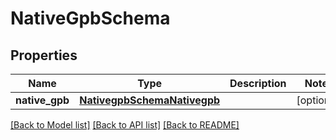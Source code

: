 # NativeGpbSchema

## Properties
Name | Type | Description | Notes
------------ | ------------- | ------------- | -------------
**native_gpb** | [**NativegpbSchemaNativegpb**](NativegpbSchemaNativegpb.md) |  | [optional] 

[[Back to Model list]](../README.md#documentation-for-models) [[Back to API list]](../README.md#documentation-for-api-endpoints) [[Back to README]](../README.md)


